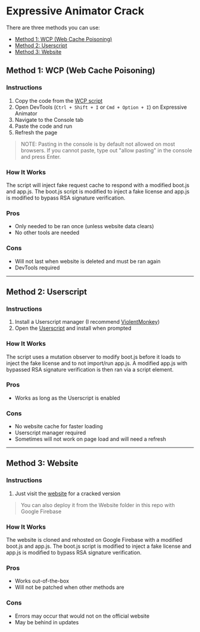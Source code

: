 # Expressive Animator Crack

There are three methods you can use:
- [Method 1: WCP (Web Cache Poisoning)](#method-1-wcp-web-cache-poisoning)
- [Method 2: Userscript](#method-2-userscript)
- [Method 3: Website](#method-3-website)

## Method 1: WCP (Web Cache Poisoning)
### Instructions
1. Copy the code from the [WCP script](https://raw.githubusercontent.com/danthekidd/Expressive-Animator-Crack/main/WCP/Expressive%20Animator%20Crack.js)
2. Open DevTools (`Ctrl + Shift + I` or `Cmd + Option + I`) on Expressive Animator
3. Navigate to the Console tab
4. Paste the code and run
5. Refresh the page

> NOTE: Pasting in the console is by default not allowed on most browsers. If you cannot paste, type out "allow pasting" in the console and press Enter.

### How It Works
The script will inject fake request cache to respond with a modified boot.js and app.js. The boot.js script is modified to inject a fake license and app.js is modified to bypass RSA signature verification.

### Pros
- Only needed to be ran once (unless website data clears)
- No other tools are needed

### Cons
- Will not last when website is deleted and must be ran again
- DevTools required

---

## Method 2: Userscript
### Instructions
1. Install a Userscript manager (I recommend [ViolentMonkey](https://violentmonkey.github.io/))
2. Open the [Userscript](https://github.com/danthekidd/Expressive-Animator-Crack/raw/main/Userscript/Expressive%20Animator%20Crack.user.js) and install when prompted

### How It Works
The script uses a mutation observer to modify boot.js before it loads to inject the fake license and to not import/run app.js. A modified app.js with bypassed RSA signature verification is then ran via a script element.

### Pros
- Works as long as the Userscript is enabled

### Cons
- No website cache for faster loading
- Userscript manager required
- Sometimes will not work on page load and will need a refresh

---

## Method 3: Website
### Instructions
1. Just visit the [website](https://expressive-animator-cracked.web.app/) for a cracked version

> You can also deploy it from the Website folder in this repo with Google Firebase

### How It Works
The website is cloned and rehosted on Google Firebase with a modified boot.js and app.js. The boot.js script is modified to inject a fake license and app.js is modified to bypass RSA signature verification.

### Pros
- Works out-of-the-box
- Will not be patched when other methods are

### Cons
- Errors may occur that would not on the official website
- May be behind in updates
